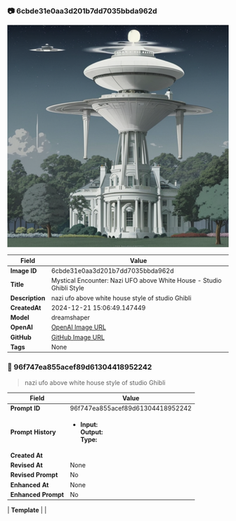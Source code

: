 

### 📷 6cbde31e0aa3d201b7dd7035bbda962d 


![data.id](./6cbde31e0aa3d201b7dd7035bbda962d.jpg)


| Field          | Value                                                                                                                     |
|----------------|---------------------------------------------------------------------------------------------------------------------------|
| **Image ID**             | 6cbde31e0aa3d201b7dd7035bbda962d                                                                                                             |
| **Title**           | Mystical Encounter: Nazi UFO above White House - Studio Ghibli Style                                                                                                       |
| **Description**           | nazi ufo above white house style of studio Ghibli                                                                                                       |
| **CreatedAt**        | 2024-12-21 15:06:49.147449                                                                                                        |
| **Model**        | dreamshaper                                                                                                        |
| **OpenAI**         | [OpenAI Image URL](http://192.168.1.85:8081/generated-images/b643294930206.png)                                                                                |
| **GitHub**         | [GitHub Image URL](https://raw.githubusercontent.com/Caneta-Silva/GODZ/refs/heads/main/images/6cbde31e0aa3d201b7dd7035bbda962d/6cbde31e0aa3d201b7dd7035bbda962d.jpg)                                                                                |
| **Tags**       | None                                                                                                                   |

### 📜 96f747ea855acef89d61304418952242

> nazi ufo above white house style of studio Ghibli

| Field          | Value                                                                                                                                                                      |
|----------------|----------------------------------------------------------------------------------------------------------------------------------------------------------------------------|
| **Prompt ID**  | 96f747ea855acef89d61304418952242                                                                                                                                                            |
| **Prompt History** | <ul><li>**Input:**  <br> **Output:**  <br> **Type:** </li></ul> |
| **Created At** |                                                                                                                                                    |
| **Revised At** | None                                                                                                                                                   |
| **Revised Prompt** | No                                                                                                                                                                      |
| **Enhanced At** | None                                                                                                                                                  |
| **Enhanced Prompt** | No                                                                                                                                                                    |

| **Template**   |                                                                                                                                            |


